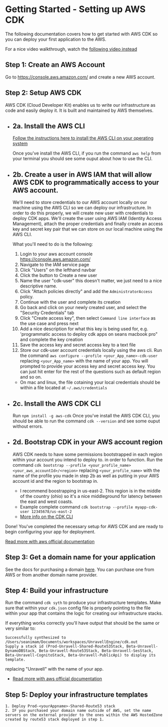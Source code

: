 # Getting Started - Setting up AWS CDK

The following documentation covers how to get started with AWS CDK so you can deploy your first application to the AWS.

For a nice video walkthrough, watch the [following video instead](https://www.youtube.com/watch?v=Fa3PfnaK5dc&ab_channel=FarukAda)

## Step 1: Create an AWS Account

Go to https://console.aws.amazon.com/ and create a new AWS account.

## Step 2: Setup AWS CDK

AWS CDK (Cloud Developer Kit) enables us to write our infrastructure as code and easily deploy it. It is built and maintained by AWS themselves.

- ## 2a. Install the AWS CLI

  [Follow the instructions here to install the AWS CLI on your operating system](https://docs.aws.amazon.com/cli/latest/userguide/getting-started-install.html)

  Once you've install the AWS CLI, if you run the command `aws help` from your terminal you should see some ouput about how to use the CLI.

- ## 2b. Create a user in AWS IAM that will allow AWS CDK to programmatically access to your AWS account.

  We'll need to store credentials to our AWS account locally on our machine using the AWS CLI so we can deploy our infrastructure.
  In order to do this properly, we will create new user with credentials to deploy CDK apps. We'll create the user using AWS IAM (Identity Access Management), attach the proper credentials and finally create an access key and secret key pair that we can store on our local machine using the AWS CLI.

  What you'll need to do is the following:

  1. Login to your aws account console https://console.aws.amazon.com/
  2. Navigate to the IAM service page
  3. Click "Users" on the lefthand navbar
  4. Click the button to Create a new user
  5. Name the user "cdk-user" this doesn't matter, we just need to a nice descriptive name.
  6. Click "Attach policies directly" and add the `AdministratorAccess` policy.
  7. Continue with the user and complete its creation
  8. Go back and click on your newly created user, and select the "Security Credentials" tab
  9. Click "Create access key", then select `Command line interface` as the use case and press next
  10. Add a nice description for what this key is being used for, e.g. 'programmatic access to deploy cdk apps on seans macbook pro" and complete the key creation
  11. Save the access key and secret access key to a text file
  12. Store our cdk-user account credentials locally using the aws cli. Run the command `aws configure --profile <your_App_name>-cdk-user` replacing `<your_App_name>` with the name of your app. You will prompted to provide your access key and secret access key. You can just hit enter for the rest of the questions such as default region and so on.

  - On mac and linux, the file cotaining your local credentials should be within a file located at `~/.aws/credentials`

- ## 2c. Install the AWS CDK CLI

  Run `npm install -g aws-cdk`
  Once you've install the AWS CDK CLI, you should be able to run the command `cdk --version` and see some ouput without errors.

- ## 2d. Bootstrap CDK in your AWS account region

  AWS CDK needs to have some permissions bootstrapped in each region within your account you intend to deploy to. in order to function. Run the command `cdk bootstrap --profile <your_profile_name> <your_aws_accountId>/<region>` replacing `<your_profile_name>` with the name of the profile you made in step 2b as well as putting in your AWS account id and the region to bootstrap in.

  - I recommend boostrapping in us-east-2. This region is in the middle of the country (ohio) so it's a nice middleground for latency between the east and west coasts.
  - Example complete command `cdk bootstrap --profile myapp-cdk-user 12345678/us-east-2`
  - [More info on the CDK CLI](https://docs.aws.amazon.com/cdk/v2/guide/cli.html#cli-bootstrap)

Done! You've completed the necessary setup for AWS CDK and are ready to begin configuring your app for deployment.

[Read more with aws official documentation](https://docs.aws.amazon.com/cdk/v2/guide/getting_started.html)

## Step 3: Get a domain name for your application

See the docs for purchasing a domain [here](./domains.md). You can purchase one from AWS or from another domain name provider.

## Step 4: Build your infrastructure

Run the command `cdk syth` to produce your infrastructure templates. Make sure that within your `cdk.json` config file is properly pointing to the file within your app that contains the logic for creating our infrastructure stacks.

If everything works correctly you'll have output that should be the same or very similar to:

```
Successfully synthesized to /Users/seanimam/Documents/workspaces/UnravellEngine/cdk.out
Supply a stack id (Prod-Unravell-Shared-Route53Stack, Beta-Unravell-DynamoDBStack, Beta-Unravell-Route53Stack, Beta-Unravell-SesStack, Beta-Unravell-CognitoStack, Beta-Unravell-PublicApi) to display its template.
```

replacing "Unravell" with the name of your app.

- [Read more with aws official documentation](https://docs.aws.amazon.com/cdk/v2/guide/work-with-cdk-typescript.html#typescript-running)

## Step 5: Deploy your infrastructure templates

    1. Deploy Prod-<yourAppname>-Shared-Route53 stack
    2. IF you purchased your domain name outside of AWS, set the name servers on the external provider to the ones within the AWS HostedZone created by route53 stack deployed in step 1.

